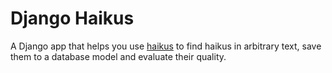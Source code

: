 Django Haikus
=============
A Django app that helps you use [haikus](https://github.com/wieden-kennedy/haikus) to find haikus in arbitrary text,
save them to a database model and evaluate their quality.